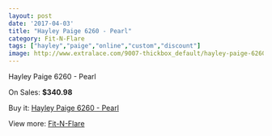 ```yaml
---
layout: post
date: '2017-04-03'
title: "Hayley Paige 6260 - Pearl"
category: Fit-N-Flare
tags: ["hayley","paige","online","custom","discount"]
image: http://www.extralace.com/9007-thickbox_default/hayley-paige-6260-pearl.jpg
---
```

Hayley Paige 6260 - Pearl

On Sales: **$340.98**
<a href="https://www.extralace.com/fit-n-flare/4274-hayley-paige-6260-pearl.html"><amp-img layout="responsive" width="600" height="600" src="//www.extralace.com/9007-thickbox_default/hayley-paige-6260-pearl.jpg" alt="Hayley Paige 6260 - Pearl 0" /></a>
<a href="https://www.extralace.com/fit-n-flare/4274-hayley-paige-6260-pearl.html"><amp-img layout="responsive" width="600" height="600" src="//www.extralace.com/9008-thickbox_default/hayley-paige-6260-pearl.jpg" alt="Hayley Paige 6260 - Pearl 1" /></a>

Buy it: [Hayley Paige 6260 - Pearl](https://www.extralace.com/fit-n-flare/4274-hayley-paige-6260-pearl.html "Hayley Paige 6260 - Pearl")

View more: [Fit-N-Flare](https://www.extralace.com/4-fit-n-flare "Fit-N-Flare")